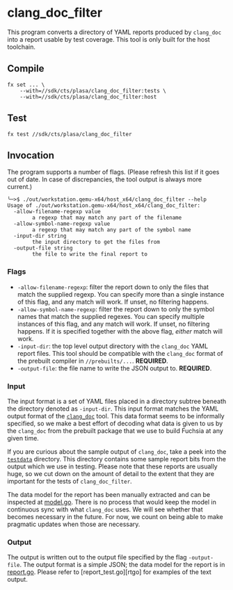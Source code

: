 # clang_doc_filter

This program converts a directory of YAML reports produced by `clang_doc` into
a report usable by test coverage.  This tool is only built for the host
toolchain.

## Compile

```
fx set ... \
    --with=//sdk/cts/plasa/clang_doc_filter:tests \
    --with=//sdk/cts/plasa/clang_doc_filter:host
```

## Test

```
fx test //sdk/cts/plasa/clang_doc_filter
```

## Invocation

The program supports a number of flags. (Please refresh this list if it goes
out of date. In case of discrepancies, the tool output is always more current.)

```
╰─>$ ./out/workstation.qemu-x64/host_x64/clang_doc_filter --help
Usage of ./out/workstation.qemu-x64/host_x64/clang_doc_filter:
  -allow-filename-regexp value
        a regexp that may match any part of the filename
  -allow-symbol-name-regexp value
        a regexp that may match any part of the symbol name
  -input-dir string
        the input directory to get the files from
  -output-file string
        the file to write the final report to
```

### Flags

* `-allow-filename-regexp`: filter the report down to only the files that match
    the supplied regexp.  You can specify more than a single instance of this
    flag, and any match will work.  If unset, no filtering happens.
* `-allow-symbol-name-regexp`: filter the report down to only the symbol names
    that match the supplied regexes.  You can specify multiple instances of
    this flag, and any match will work. If unset, no filtering happens.  If it
    is specified together with the above flag, *either* match will work.
* `-input-dir`: the top level output directory with the `clang_doc` YAML report
    files.  This tool should be compatible with the `clang_doc` format of the
    prebuilt compiler in `//prebuilts/...`.  **REQUIRED**.
* `-output-file`: the file name to write the JSON output to.  **REQUIRED**.

### Input

The input format is a set of YAML files placed in a directory subtree beneath
the directory denoted as `-input-dir`. This input format matches the YAML output
format of the [`clang_doc`][cd] tool.  This data format seems to be informally
specified, so we make a best effort of decoding what data is given to us by
the `clang_doc` from the prebuilt package that we use to build Fuchsia at any
given time.

[cd]: https://clang.llvm.org/extra/clang-doc.html

If you are curious about the sample output of `clang_doc`, take a peek into the
[`testdata`][td] directory.  This directory contains some sample report bits
from the output which we use in testing. Please note that these reports are
usually huge, so we cut down on the amount of detail to the extent that they
are important for the tests of `clang_doc_filter`.

The data model for the report has been manually extracted and can be inspected
at [model.go][modgo]. There is no process that would keep the model in
continuous sync with what `clang_doc` uses. We will see whether that becomes
necessary in the future. For now, we count on being able to make pragmatic
updates when those are necessary.

[td]: testdata/
[modgo]: model.go


### Output

The output is written out to the output file specified by the flag
`-output-file`.  The output format is a simple JSON; the data model for the
report is in [report.go][rgo].  Please refer to [report_test.go][rtgo] for
examples of the text output.

[rgo]: report.go
[rgo]: report_test.go




